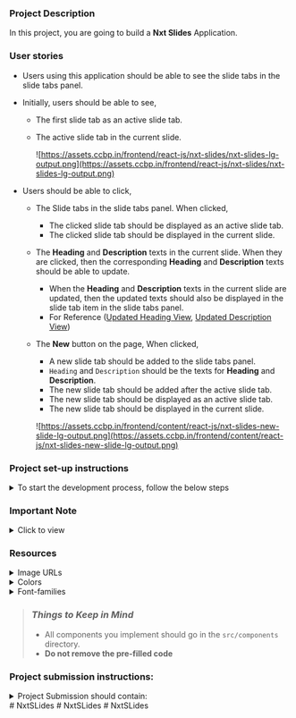 ### Project Description

In this project, you are going to build a **Nxt Slides** Application.

### User stories

- Users using this application should be able to see the slide tabs in the slide tabs panel.
- Initially, users should be able to see,
  - The first slide tab as an active slide tab.
  - The active slide tab in the current slide.
        
    ![https://assets.ccbp.in/frontend/react-js/nxt-slides/nxt-slides-lg-output.png](https://assets.ccbp.in/frontend/react-js/nxt-slides/nxt-slides-lg-output.png)

- Users should be able to click,
  - The Slide tabs in the slide tabs panel. When clicked,
    - The clicked slide tab should be displayed as an active slide tab.
    - The clicked slide tab should be displayed in the current slide.
  - The **Heading** and **Description** texts in the current slide. When they are clicked, then the corresponding **Heading** and **Description** texts should be able to update.
    - When the **Heading** and **Description** texts in the current slide are updated, then the updated texts should also be displayed in the slide tab item in the slide tabs panel.
    - For Reference ([Updated Heading View](https://assets.ccbp.in/frontend/content/react-js/nxt-slides-edit-heading-lg-output.png), [Updated Description View](https://assets.ccbp.in/frontend/content/react-js/nxt-slides-edit-description-lg-output.png))
  - The **New** button on the page, When clicked,
    - A new slide tab should be added to the slide tabs panel.
    - `Heading` and `Description` should be the texts for **Heading** and **Description**.
    - The new slide tab should be added after the active slide tab.
    - The new slide tab should be displayed as an active slide tab.
    - The new slide tab should be displayed in the current slide.
        
    ![https://assets.ccbp.in/frontend/content/react-js/nxt-slides-new-slide-lg-output.png](https://assets.ccbp.in/frontend/content/react-js/nxt-slides-new-slide-lg-output.png)

### Project set-up instructions

<details>
<summary>To start the development process, follow the below steps</summary>
<br/>

1. Download [Node](https://nodejs.org/en/download/) on your local system - Windows OS, Linux/Mac OS
2. Download the [zip file](https://s3.ap-south-1.amazonaws.com/new-assets.ccbp.in/frontend/loading-data/react-js/coding-practices/nxtSlides/nxtSlides.zip).
3. Unzip the zip file on your local machine.
4. Run the command "npm install" in the terminal to install all the necessary dependencies.
5. Run the command "npm start" in the terminal to start the development server.
6. The app can be viewed in the browser by using the LOCAL URL [http://localhost:3000/](http://localhost:3000/).
7. You can start the development process by going through the **README** in the given file.
8. Don’t use any third-party packages.

</details>

### Important Note

<details>
<summary>Click to view</summary>

<br/>

**The following instructions are required for the tests to pass**

  - Use normal HTML elements to style the React Components. Usage of styled-components (CSS in JS) to style React components is not supported. Test cases won't be passed if styled components are used.
  - Every slide tab item should be displayed as a list item in the slide tabs panel and should contain the testid with value as `slideTab{slideNumber}`, here `slideNumber` is the sequence order of the slide tab.
  - Refer to the below Example for the usage of `testid` in the HTML elements.
    - Example: `<div testid="slide" className="slide-item"/>`.
  - The Nxt Slides logo image in Navbar should contain alt text as `nxt slides logo`. 
  - The New plus icon image inside the **New** button should contain alt text as `new plus icon`.
  - Responsiveness is not required.
  - Routes should not be used

</details>

### Resources

<details>
<summary>Image URLs</summary>

- [https://assets.ccbp.in/frontend/react-js/nxt-slides/nxt-slides-logo.png](https://assets.ccbp.in/frontend/react-js/nxt-slides/nxt-slides-logo.png) alt should be **nxt slides logo**
- [https://assets.ccbp.in/frontend/react-js/nxt-slides/nxt-slides-plus-icon.png](https://assets.ccbp.in/frontend/react-js/nxt-slides/nxt-slides-plus-icon.png) alt should be **new plus icon**
- [https://assets.ccbp.in/frontend/react-js/nxt-slides/nxt-slides-bg.png](https://assets.ccbp.in/frontend/react-js/nxt-slides/nxt-slides-bg.png) **slide background image**

</details>

<details>
<summary>Colors</summary>

<br/>

**Background Colors**:

<div style="background-color: #ffffff; width: 150px; padding: 10px; color: black">Hex: #ffffff</div>
<div style="background-color: #f8fafc; width: 150px; padding: 10px; color: black">Hex: #f8fafc</div>
<br/>

**Text Colors**:

<div style="background-color: #dbeafe; width: 150px; padding: 10px; color: black">Hex: #dbeafe</div>
<div style="background-color: #0f172a; width: 150px; padding: 10px; color: white">Hex: #0f172a</div>
<div style="background-color: #334155; width: 150px; padding: 10px; color: white">Hex: #334155</div>
<div style="background-color: #475569; width: 150px; padding: 10px; color: white">Hex: #475569</div>
<div style="background-color: #0967d2; width: 150px; padding: 10px; color: white">Hex: #0967d2</div>
<br/>
</details>

<details>
<summary>Font-families</summary>

- Bree Serif
- Roboto

</details>

> ### _Things to Keep in Mind_
>
> - All components you implement should go in the `src/components` directory.
> - **Do not remove the pre-filled code**

### Project submission instructions:

<details>
<summary>Project Submission should contain:</summary>

- GitHub repository link to your code.
- A video link. video should contain a code walkthrough and explain your application.
  - Make at least a 5-minute video explaining your code and the features that you have implemented.
  - Upload the recorded video to your YouTube account.
  - Refer to [**this**](https://www.youtube.com/watch?v=VtF2AgFSLAw) video to get a better understanding of uploading videos to your YouTube account.
- Follow the below points
  - Standard naming conventions
  - The code must be easily understandable
  - The code must be readable
</details># NxtSLides
# NxtSLides
# NxtSLides

